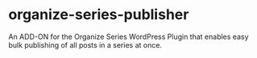 organize-series-publisher
=========================

An ADD-ON for the Organize Series WordPress Plugin that enables easy bulk publishing of all posts in a series at once.
